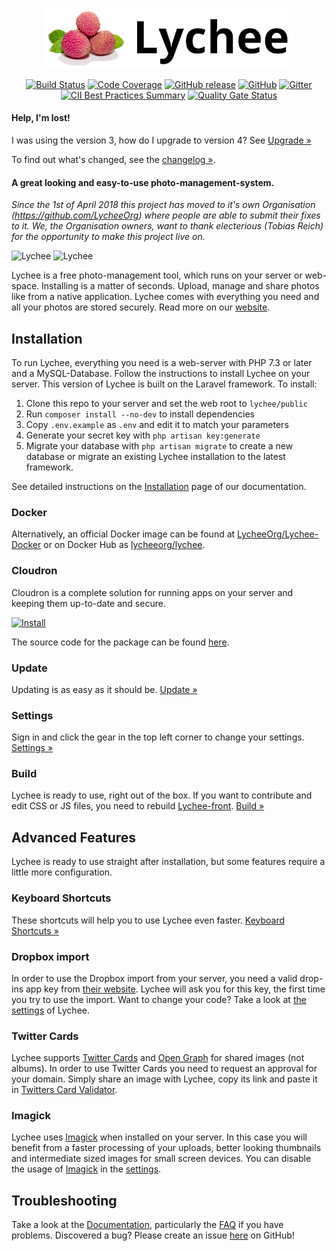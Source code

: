 <p align="center"><img src="https://raw.githubusercontent.com/LycheeOrg/Lychee/master/Banner.png" width="400px" alt="@LycheeOrg"></p>

<p align="center">
<a href="https://travis-ci.com/LycheeOrg/Lychee"><img src="https://travis-ci.com/LycheeOrg/Lychee.svg?branch=master" alt="Build Status"></a>
<a href="https://codecov.io/gh/LycheeOrg/Lychee"><img src="https://codecov.io/gh/LycheeOrg/Lychee/branch/master/graph/badge.svg" alt="Code Coverage"></a>
<a href="https://github.com/LycheeOrg/Lychee/releases"><img alt="GitHub release" src="https://img.shields.io/github/release-pre/LycheeOrg/Lychee.svg"></a>
<a href="https://github.com/LycheeOrg/Lychee/blob/master/LICENSE"><img alt="GitHub" src="https://img.shields.io/github/license/LycheeOrg/Lychee.svg"></a>
<a href="https://gitter.im/LycheeOrg/Lobby"><img src="https://img.shields.io/gitter/room/LycheeOrg/Lobby.svg?logo=gitter" alt="Gitter"></a>
<a href="https://bestpractices.coreinfrastructure.org/projects/2855"><img alt="CII Best Practices Summary" src="https://img.shields.io/cii/summary/2855.svg"></a>
<a href="https://sonarcloud.io/dashboard?id=LycheeOrg_Lychee-Laravel"><img alt="Quality Gate Status" src="https://sonarcloud.io/api/project_badges/measure?project=LycheeOrg_Lychee-Laravel&metric=alert_status"></a>
</p>


#### Help, I'm lost!

I was using the version 3, how do I upgrade to version 4? See [Upgrade &#187;](https://lycheeorg.github.io/docs/upgrade.html)

To find out what's changed, see the [changelog &#187;](https://lycheeorg.github.io/docs/releases.html).

#### A great looking and easy-to-use photo-management-system.

*Since the 1st of April 2018 this project has moved to it's own Organisation (https://github.com/LycheeOrg) where people are able to submit their fixes to it. We, the Organisation owners, want to thank electerious (Tobias Reich) for the opportunity to make this project live on.*

![Lychee](https://camo.githubusercontent.com/b9010f02c634219795950e034f511f4cf4af5c60/68747470733a2f2f732e656c6563746572696f75732e636f6d2f696d616765732f6c79636865652f312e6a706567)
![Lychee](https://camo.githubusercontent.com/5484591f0b15b6ba27d4845b292cc5d3a988b3b9/68747470733a2f2f732e656c6563746572696f75732e636f6d2f696d616765732f6c79636865652f322e6a706567)

Lychee is a free photo-management tool, which runs on your server or web-space. Installing is a matter of seconds. Upload, manage and share photos like from a native application. Lychee comes with everything you need and all your photos are stored securely. Read more on our [website](https://LycheeOrg.github.io).

## Installation

To run Lychee, everything you need is a web-server with PHP 7.3 or later and a MySQL-Database. Follow the instructions to install Lychee on your server. This version of Lychee is built on the Laravel framework. To install:

1. Clone this repo to your server and set the web root to `lychee/public`
2. Run `composer install --no-dev` to install dependencies
3. Copy `.env.example` as `.env` and edit it to match your parameters
4. Generate your secret key with `php artisan key:generate`
5. Migrate your database with `php artisan migrate` to create a new database or migrate an existing Lychee installation to the latest framework.

See detailed instructions on the [Installation](https://lycheeorg.github.io/docs/installation.html) page of our documentation.

### Docker

Alternatively, an official Docker image can be found at [LycheeOrg/Lychee-Docker](https://github.com/LycheeOrg/Lychee-Docker) or on Docker Hub as [lycheeorg/lychee](https://hub.docker.com/r/lycheeorg/lychee).

### Cloudron

Cloudron is a complete solution for running apps on your server and keeping them up-to-date and secure.

[![Install](https://cloudron.io/img/button.svg)](https://cloudron.io/button.html?com.electerious.lychee.cloudronapp)

The source code for the package can be found [here](https://git.cloudron.io/cloudron/lychee-app).

### Update

Updating is as easy as it should be.  [Update &#187;](https://lycheeorg.github.io/docs/update.html)

### Settings

Sign in and click the gear in the top left corner to change your settings. [Settings &#187;][1]

### Build

Lychee is ready to use, right out of the box. If you want to contribute and edit CSS or JS files, you need to rebuild [Lychee-front](https://github.com/LycheeOrg/Lychee-front). [Build &#187;](https://lycheeorg.github.io/docs/node.html)

## Advanced Features

Lychee is ready to use straight after installation, but some features require a little more configuration.

### Keyboard Shortcuts

These shortcuts will help you to use Lychee even faster. [Keyboard Shortcuts &#187;](https://lycheeorg.github.io/docs/keyboard.html)

### Dropbox import

In order to use the Dropbox import from your server, you need a valid drop-ins app key from [their website](https://www.dropbox.com/developers/apps/create). Lychee will ask you for this key, the first time you try to use the import. Want to change your code? Take a look at [the settings][1] of Lychee.

### Twitter Cards

Lychee supports [Twitter Cards](https://dev.twitter.com/docs/cards) and [Open Graph](http://opengraphprotocol.org) for shared images (not albums). In order to use Twitter Cards you need to request an approval for your domain. Simply share an image with Lychee, copy its link and paste it in [Twitters Card Validator](https://dev.twitter.com/docs/cards/validation/validator).

### Imagick

Lychee uses [Imagick](https://www.imagemagick.org) when installed on your server. In this case you will benefit from a faster processing of your uploads, better looking thumbnails and intermediate sized images for small screen devices. You can disable the usage of [Imagick](https://www.imagemagick.org) in the [settings][1].

## Troubleshooting

Take a look at the [Documentation](https://lycheeorg.github.io/docs/), particularly the [FAQ](https://lycheeorg.github.io/docs/faq.html) if you have problems. Discovered a bug? Please create an issue [here](https://github.com/LycheeOrg/Lychee/issues) on GitHub!

[1]: https://lycheeorg.github.io/docs/settings.html
